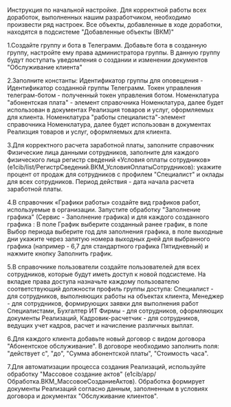 Инструкция по начальной настройке.
Для корректной работы всех доработок, выполненных нашим разработчиком, необходимо произвести ряд настроек. Все объекты, добавленные в ходе доработки, находятся в подсистеме "Добавленные объекты (ВКМ)"

1.Создайте группу и бота в Телеграмм. Добавьте бота в созданную группу, настройте ему права администратора группы. В данную группу будут поступать уведомления о создании и изменении документов "Обслуживание клиента"

2.Заполните константы: 
Идентификатор группы для оповещения - Идентификатор созданной группы Телеграмм.
Токен управления телеграм-ботом - полученный токен управления ботом.
Номенклатура "абонентская плата" - элемент справочника Номенклатура, далее будет использован в документах Реализция товаров и услуг, оформляемых для клиента.
Номенклатура "работы специалиста"-элемент справочника Номенклатура, далее будет использован в документах Реализция товаров и услуг, оформляемых для клиента. 

3.Для корректного расчета заработной платы, заполните справочник Физические лица данными сотрудников, заполните для каждого физического лица регистр сведений «Условия оплаты сотрудников» (e1cib/list/РегистрСведений.ВКМ_УсловияОплатыСотрудников): укажите процент от продаж для  сотрудников с профилем "Специалист" и оклады для всех сотрудников. Период действия - дата начала расчета заработной платы.

4.В справочник «Графики работы» создайте вид графиков работ, используемые в организации. Запустите обработку "Заполнение графика" (Сервис - Заполнение графика) и для каждого созданного графика :
В поле График выберите созданный ранее график, в поле Выбор периода выберите год для заполнения графика, в поле выходные дни укажите через запятую номера выходных дней для выбранного графика (например - 6,7 для стандартного графика Пятидневный) и нажмите кнопку Заполнить график. 

5.В справочнике пользователи создайте пользователей для всех сотрудников, которые будут иметь доступ к новой подсистеме. На вкладке права доступа назначьте каждому пользователю соответствующий должности профиль группы доступа: 
Специалист - для сотрудников, выполняющих работы на объектах клиента, 
Менеджер - для сотрудников, формирующих заявки для выполнения работ Специалистами, 
Бухгалтер ИТ Фирмы - для сотрудников, оформляющих документы Реализаций, 
Кадровик-расчетчик - для сотрудников, ведущих учет кадров, расчет и начисление различных выплат.

6.Для каждого клиента добавьте новый договор с видом договора "Абонентское обслуживание". В договоре необходимо заполнить поля: "действует с", "до", "Сумма абонентской платы", "Стоимость часа". 

7.Для автоматизации процесса создания Реализаций, используйте обработку "Массовое создание актов" (e1cib/app/Обработка.ВКМ_МассовоеСозданиеАктов). Обработка формирует документы Реализаций согласно данным, заполненным в условиях договора и документах "Обслуживание клиентов".
